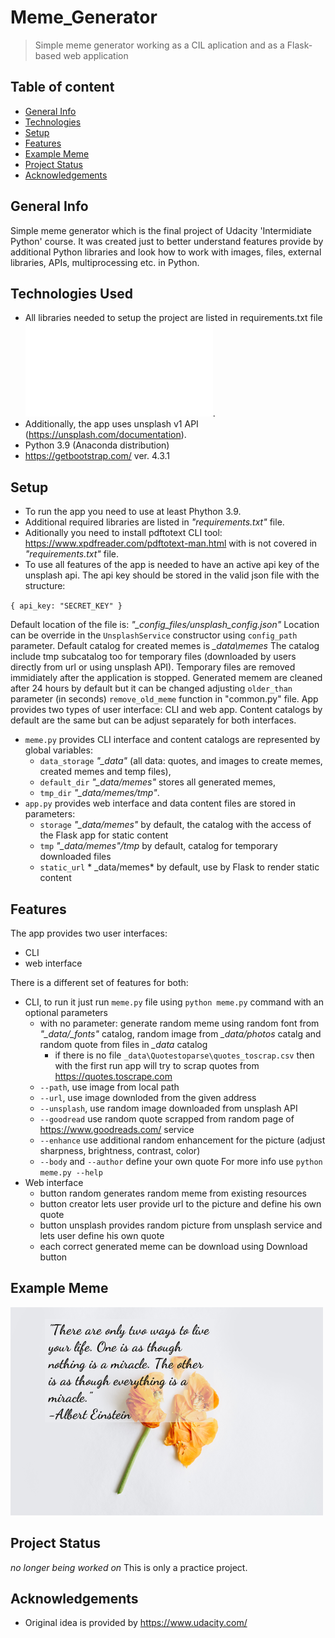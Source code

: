 # Meme_Generator
> Simple meme generator working as a CIL aplication and as a Flask-based web application

## Table of content
* [General Info](#general-info)
* [Technologies](#technoloies)
* [Setup](#setup)
* [Features](#screenshots)
* [Example Meme](#example-meme)
* [Project Status](#project-status)
* [Acknowledgements](#acknowledgemts)

## General Info
Simple meme generator which is the final project of Udacity 'Intermidiate Python' course. 
It was created just to better understand features provide by additional Python libraries and look how  to work with images,
files, external libraries, APIs, multiprocessing etc. in Python.

## Technologies Used
- All libraries needed to setup the project are listed in requirements.txt file ![requirements.txt_file_path](requirements.txt).
- Additionally, the app uses unsplash v1 API (https://unsplash.com/documentation).
- Python 3.9 (Anaconda distribution)
- https://getbootstrap.com/ ver. 4.3.1

## Setup
- To run the app you need to use at least Phython 3.9. 
- Additional required libraries are listed in *"requirements.txt"* file.
- Aditionally you need to install pdftotext CLI tool: https://www.xpdfreader.com/pdftotext-man.html with is not covered in *"requirements.txt"* file.
- To use all features of the app is needed to have an active api key of the unsplash api. The api key should be stored in the valid json file with the structure:

`{
  api_key: "SECRET_KEY"
 }`
 
 Default location of the file is: *"_config_files/unsplash_config.json"* Location can be override in the `UnsplashService` constructor using `config_path` parameter.
 Default catalog for created memes is *_data\memes*
 The catalog include tmp subcatalog too for temporary files (downloaded by users directly from url or using unsplash API).
 Temporary files are removed immidiately after the application is stopped. Generated memem are cleaned after 24 hours by default but it can be changed adjusting
 `older_than` parameter (in seconds) `remove_old_meme` function in "common.py" file.
 App provides two types of user interface: CLI and web app. Content catalogs by default are the same but can be adjust separately for both interfaces.
 - `meme.py` provides CLI interface and content catalogs are represented by global variables: 
   - `data_storage` *"_data"* (all data: quotes, and images to create memes, created memes and temp files),
   - `default_dir` *"_data/memes"* stores all generated memes,
   - `tmp_dir` *"_data/memes/tmp"*.
 - `app.py` provides web interface and data content files are stored in parameters:
   - `storage` *"_data/memes"* by default, the catalog with the access of the Flask app for static content
   - `tmp` *"_data/memes"/tmp* by default, catalog for temporary downloaded files 
   - `static_url` * _data/memes* by default, use by Flask to render static content 

## Features

The app provides two user interfaces:
  - CLI
  - web interface

There is a different set of features for both:
- CLI, to run it just run `meme.py` file using `python meme.py` command with an optional parameters
  - with no parameter: generate random meme using random font from *"_data/_fonts"* catalog, random image from *_data/photos* catalg and random quote from files in *_data* catalog
    - if there is no file `_data\Quotestoparse\quotes_toscrap.csv` then with the first run app will try to scrap quotes from https://quotes.toscrape.com
  - `--path`, use image from local path
  - `--url`, use image downloded from the given address
  - `--unsplash`, use random image downloaded from unsplash API
  - `--goodread` use random quote scrapped from random page of https://www.goodreads.com/ service
  - `--enhance` use additional random enhancement for the picture (adjust sharpness, brightness, contrast, color)
  - `--body` and `--author` define your own quote
For more info use `python meme.py --help`
- Web interface
  - button random generates random meme from existing resources
  - button creator lets user provide url to the picture and define his own quote
  - button unsplash provides random picture from unsplash service and lets user define his own quote
  - each correct generated meme can be download using Download button
  
## Example Meme
![Example meme](https://github.com/boltonkhan/Meme-Generator/blob/bc009d85522363087c264997174fb1e6086078ce/_data/memes/7cVuJUuHVw.png)

## Project Status
_no longer being worked on_ 
This is only a practice project.

## Acknowledgements
- Original idea is provided by https://www.udacity.com/
